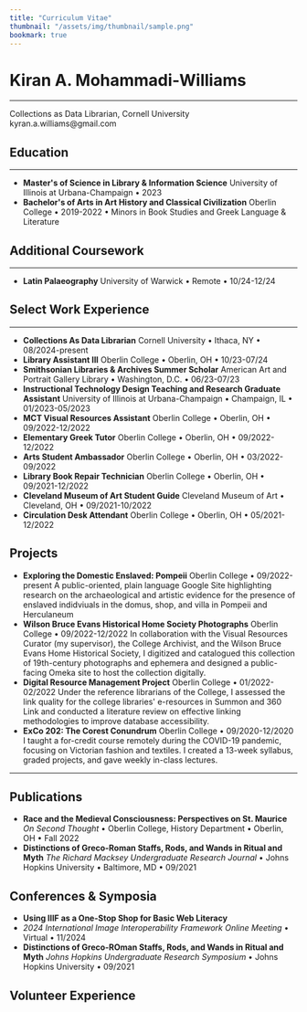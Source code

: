 ```yaml
---
title: "Curriculum Vitae"
thumbnail: "/assets/img/thumbnail/sample.png"
bookmark: true
---
```

# Kiran A. Mohammadi-Williams
<hr>
Collections as Data Librarian, Cornell University
kyran.a.williams@gmail.com

## Education
<hr>

* **Master's of Science in Library & Information Science**
University of Illinois at Urbana-Champaign • 2023
* **Bachelor's of Arts in Art History and Classical Civilization**
Oberlin College • 2019-2022 • Minors in Book Studies and Greek Language & Literature


## Additional Coursework
<hr>

* **Latin Palaeography**
University of Warwick • Remote • 10/24-12/24

## Select Work Experience
<hr>

* **Collections As Data Librarian**
Cornell University • Ithaca, NY • 08/2024-present
* **Library Assistant III**
Oberlin College • Oberlin, OH • 10/23-07/24
* **Smithsonian Libraries & Archives Summer Scholar**
American Art and Portrait Gallery Library • Washington, D.C. • 06/23-07/23
* **Instructional Technology Design Teaching and Research Graduate Assistant**
University of Illinois at Urbana-Champaign • Champaign, IL • 01/2023-05/2023
* **MCT Visual Resources Assistant**
Oberlin College • Oberlin, OH • 09/2022-12/2022
* **Elementary Greek Tutor** 
Oberlin College • Oberlin, OH • 09/2022-12/2022
* **Arts Student Ambassador** 
Oberlin College • Oberlin, OH • 03/2022-09/2022
* **Library Book Repair Technician** 
Oberlin College • Oberlin, OH • 09/2021-12/2022
* **Cleveland Museum of Art Student Guide** 
Cleveland Museum of Art • Cleveland, OH • 09/2021-10/2022
* **Circulation Desk Attendant** 
Oberlin College • Oberlin, OH • 05/2021-12/2022


## Projects
* **Exploring the Domestic Enslaved: Pompeii** 
Oberlin College • 09/2022-present 
A public-oriented, plain language Google Site highlighting research on the archaeological and artistic evidence for the presence of enslaved indidviuals in the domus, shop, and villa in Pompeii and Herculaneum
* **Wilson Bruce Evans Historical Home Society Photographs** 
Oberlin College • 09/2022-12/2022
In collaboration with the Visual Resources Curator (my supervisor), the College Archivist, and the Wilson Bruce Evans Home Historical Society, I digitized and catalogued this collection of 19th-century photographs and ephemera and designed a public-facing Omeka site to host the collection digitally.
* **Digital Resource Management Project** 
Oberlin College • 01/2022-02/2022 
Under the reference librarians of the College, I assessed the link quality for the college libraries' e-resources in Summon and 360 Link and conducted a literature review on effective linking methodologies to improve database accessibility.
* **ExCo 202: The Corest Conundrum** 
Oberlin College • 09/2020-12/2020 
I taught a for-credit course remotely during the COVID-19 pandemic, focusing on Victorian fashion and textiles. I created a 13-week syllabus, graded projects, and gave weekly in-class lectures.
<hr>

## Publications
* **Race and the Medieval Consciousness: Perspectives on St. Maurice** 
*On Second Thought* • Oberlin College, History Department • Oberlin, OH • Fall 2022 
* **Distinctions of Greco-Roman Staffs, Rods, and Wands in Ritual and Myth** 
*The Richard Macksey Undergraduate Research Journal* • Johns Hopkins University • Baltimore, MD • 09/2021 

## Conferences & Symposia
* **Using IIIF as a One-Stop Shop for Basic Web Literacy** 
* *2024 International Image Interoperability Framework Online Meeting* • Virtual • 11/2024 
* **Distinctions of Greco-ROman Staffs, Rods, and Wands in Ritual and Myth** 
*Johns Hopkins Undergraduate Research Symposium* • Johns Hopkins University • 09/2021 

## Volunteer Experience




